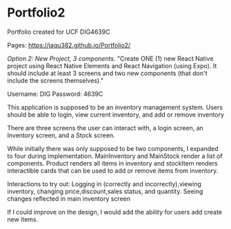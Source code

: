 # Portfolio2

Portfolio created for UCF DIG4639C

Pages: https://jaqu382.github.io/Portfolio2/

_Option 2: New Project, 3 components._
"Create ONE (1) new React Native project using React Native Elements and React Navigation (using Expo). It should include at least 3 screens and two new components (that don't include the screens themselves)."

Username: DIG
Password: 4639C

This application is supposed to be an inventory management system. Users should be able to login, view current inventory, and add or remove inventory

There are three screens the user can interact with, a login screen, an Inventory screen, and a Stock screen.

While initially there was only supposed to be two components, I expanded to four during implementation. MainInventory and MainStock render a list of components. Product renders all items in inventory and stockItem renders interactible cards that can be used to add or remove items from inventory.

Interactions to try out: Logging in (correctly and incorrectly),viewing inventory, changing price,discount,sales status, and quantity. Seeing changes reflected in main inventory screen

If I could improve on the design, I would add the ability for users add create new items.
